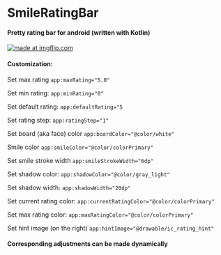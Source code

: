 # SmileRatingBar

#### Pretty rating bar for android (written with Kotlin)

<a href="https://imgflip.com/gif/1xh3ql"><img src="https://i.imgflip.com/1xh3ql.gif" title="made at imgflip.com"/></a>

#### Customization:

Set max rating
`app:maxRating="5.0"`

Set min rating:
`app:minRating="0"`

Set default rating:
`app:defaultRating="5`

Set rating step:
`app:ratingStep="1"`

Set board (aka face) color
`app:boardColor="@color/white"`

Smile color
`app:smileColor="@color/colorPrimary"`

Set smile stroke width
`app:smileStrokeWidth="6dp"`

Set shadow color:
`app:shadowColor="@color/gray_light"`

Set shadow width:
`app:shadowWidth="20dp"`

Set current rating color:
`app:currentRatingColor="@color/colorPrimary"`

Set max rating color:
`app:maxRatingColor="@color/colorPrimary"`

Set hint image (on the right)
`app:hintImage="@drawable/ic_rating_hint"`

####  Corresponding adjustments can be made dynamically